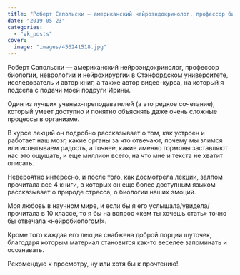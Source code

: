 ```yaml
---
title: "Роберт Сапольски — американский нейроэндокринолог, профессор биологии, неврологии и нейрохирургии в..."
date: "2019-05-23"
categories: 
  - "vk_posts"
cover:
  image: "images/456241518.jpg"
---
```


Роберт Сапольски — американский нейроэндокринолог, профессор биологии, неврологии и нейрохирургии в Стэнфордском университете, исследователь и автор книг, а также автор видео-курса, на который я подсела с подачи моей подруги Ирины.

<!--more-->

Один из лучших ученых-преподавателей (а это редкое сочетание), который умеет доступно и понятно объяснять даже очень сложные процессы в организме.

В курсе лекций он подробно рассказывает о том, как устроен и работает наш мозг, какие органы за что отвечают, почему мы злимся или испытываем радость, а точнее, какие именно гормоны заставляют нас это ощущать, и еще миллион всего, на что мне и текста не хватит описать.

Невероятно интересно, и после того, как досмотрела лекции, залпом прочитала все 4 книги, в которых он еще более доступным языком рассказывает о природе стресса, о биологии наших эмоций.

Моя любовь в научном мире, и если бы я его услышала/увидела/прочитала в 10 классе, то я бы на вопрос «кем ты хочешь стать» точно бы отвечала «нейробиологом!».

Кроме того каждая его лекция снабжена доброй порции шуточек, благодаря которым материал становится как-то веселее запоминать и осознавать.

Рекомендую к просмотру, ну или хотя бы к прочтению!

